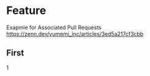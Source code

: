 # Feature
Exapmle for Associated Pull Requests
https://zenn.dev/yumemi_inc/articles/3ed5a217cf3cbb

## First
1
